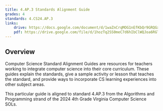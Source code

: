 ```yaml
---
title: 4.AP.3 Standards Alignment Guide
grades: 4
standards: 4.CS24.AP.3
links:
    drive: https://docs.google.com/document/d/1waZnCrqMOG1nEfKbQr9GRQGxcq3lquXxL7I6u5wVzbQ/edit?usp=drive_link
    pdf: https://drive.google.com/file/d/1hozTq2SS0meC7d6hIbClWQJoa6RGTaIF/view?usp=drive_link
---
```


## Overview

Computer Science Standard Alignment Guides are resources for teachers working to integrate computer science into their core curriculum. These guides explain the standards, give a sample activity or lesson that teaches the standard, and provide ways to incorporate CS learning experiences into other subject areas. 

This particular guide is aligned to standard 4.AP.3 from the Algorithms and Programming strand of the 2024 4th Grade Virginia Computer Science SOLs.